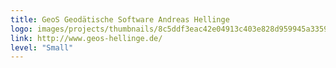 ```yaml
---
title: GeoS Geodätische Software Andreas Hellinge
logo: images/projects/thumbnails/8c5ddf3eac42e04913c403e828d959945a335941.png.150x50_q85.jpg
link: http://www.geos-hellinge.de/
level: "Small"
---
```

